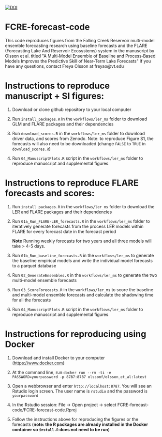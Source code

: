 [![DOI](https://zenodo.org/badge/DOI/10.5281/zenodo.10679591.svg)](https://doi.org/10.5281/zenodo.10679591)

# FCRE-forecast-code

This code reproduces figures from the Falling Creek Reservoir multi-model ensemble forecasting research using baseline forecasts and the FLARE (Forecasting Lake And Reservoir Ecosystems) system in the manuscript by Olsson et al. titled "A Multi‐Model Ensemble of Baseline and Process‐Based Models Improves the Predictive Skill of Near‐Term Lake Forecasts" If you have any questions, contact Freya Olsson at freyao\@vt.edu

# Instructions to reproduce manuscript + SI figures:

1.  Download or clone github repository to your local computer

2.  Run `install_packages.R` in the `workflows/ler_ms` folder to download GLM and FLARE packages and their dependencies

3.  Run `download_scores.R` in the `workflows/ler_ms` folder to download driver data, and scores from Zenodo. 
Note: to reproduce Figure S1, the forecasts will also need to be downloaded (change `FALSE` to `TRUE` in `download_scores.R`)

4.  Run `04_ManuscriptPlots.R` script in the `workflows/ler_ms` folder to reproduce manuscript and supplemental figures

# Instructions to reproduce FLARE forecasts and scores:

1.  Run `install_packages.R` in the `workflows/ler_ms` folder to download the LER and FLARE packages and their dependencies

2.  Run `01a_Run_FLARE-LER_forecasts.R` in the `workflows/ler_ms` folder to iteratively generate forecasts from the process LER models within FLARE for every forecast date in the forecast period

    **Note** Running weekly forecasts for two years and all three models will take \> 4-5 days.

3. Run `01b_Run_baseline_forecasts.R` in the `workflows/ler_ms` to generate the baseline empirical models and write the individual model forecasts to a parquet database

4. Run `02_GenerateEnsembles.R` in the `workflows/ler_ms` to generate the two multi-model ensemble forecasts

5. Run `03_ScoreForecasts.R` in the `workflows/ler_ms` to score the baseline and multi-model ensemble forecasts and calculate the shadowing time for all the forecasts

6. Run `04_ManuscriptPlots.R` script in the `workflows/ler_ms` folder to reproduce manuscript and supplemental figures

# Instructions for reproducing using Docker

1. Download and install Docker to your computer (https://www.docker.com)

2. At the command line, run `docker run --rm -ti -e PASSWORD=yourpassword -p 8787:8787 olssonf/olsson_et_al:latest`

3. Open a webbrowser and enter `http://localhost:8787`.  You will see an Rstudio login screen.  The user name is `rstudio` and the password is `yourpassword`

4. In the Rstudio session:  File -> Open project -> select FCRE-forecast-code/FCRE-forecast-code.Rproj

6. Follow the instructions above for reproducing the figures or the forecasts (**note: the R packages are already installed in the Docker container so `install.R` does not need to be run**)

